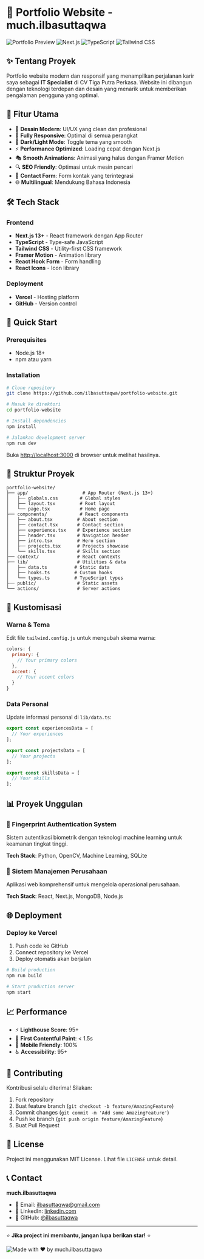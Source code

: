 # 🚀 Portfolio Website - much.ilbasuttaqwa

![Portfolio Preview](https://img.shields.io/badge/Status-Live-brightgreen)
![Next.js](https://img.shields.io/badge/Next.js-13+-black)
![TypeScript](https://img.shields.io/badge/TypeScript-5+-blue)
![Tailwind CSS](https://img.shields.io/badge/Tailwind-3+-38bdf8)

## ✨ Tentang Proyek

Portfolio website modern dan responsif yang menampilkan perjalanan karir saya sebagai **IT Specialist** di CV Tiga Putra Perkasa. Website ini dibangun dengan teknologi terdepan dan desain yang menarik untuk memberikan pengalaman pengguna yang optimal.

## 🎯 Fitur Utama

- 🎨 **Desain Modern**: UI/UX yang clean dan profesional
- 📱 **Fully Responsive**: Optimal di semua perangkat
- 🌙 **Dark/Light Mode**: Toggle tema yang smooth
- ⚡ **Performance Optimized**: Loading cepat dengan Next.js
- 🎭 **Smooth Animations**: Animasi yang halus dengan Framer Motion
- 🔍 **SEO Friendly**: Optimasi untuk mesin pencari
- 📧 **Contact Form**: Form kontak yang terintegrasi
- 🌐 **Multilingual**: Mendukung Bahasa Indonesia

## 🛠️ Tech Stack

### Frontend
- **Next.js 13+** - React framework dengan App Router
- **TypeScript** - Type-safe JavaScript
- **Tailwind CSS** - Utility-first CSS framework
- **Framer Motion** - Animation library
- **React Hook Form** - Form handling
- **React Icons** - Icon library

### Deployment
- **Vercel** - Hosting platform
- **GitHub** - Version control

## 🚀 Quick Start

### Prerequisites
- Node.js 18+ 
- npm atau yarn

### Installation

```bash
# Clone repository
git clone https://github.com/ilbasuttaqwa/portfolio-website.git

# Masuk ke direktori
cd portfolio-website

# Install dependencies
npm install

# Jalankan development server
npm run dev
```

Buka [http://localhost:3000](http://localhost:3000) di browser untuk melihat hasilnya.

## 📁 Struktur Proyek

```
portfolio-website/
├── app/                    # App Router (Next.js 13+)
│   ├── globals.css        # Global styles
│   ├── layout.tsx         # Root layout
│   └── page.tsx           # Home page
├── components/            # React components
│   ├── about.tsx         # About section
│   ├── contact.tsx       # Contact section
│   ├── experience.tsx    # Experience section
│   ├── header.tsx        # Navigation header
│   ├── intro.tsx         # Hero section
│   ├── projects.tsx      # Projects showcase
│   └── skills.tsx        # Skills section
├── context/              # React contexts
├── lib/                  # Utilities & data
│   ├── data.ts          # Static data
│   ├── hooks.ts         # Custom hooks
│   └── types.ts         # TypeScript types
├── public/               # Static assets
└── actions/              # Server actions
```

## 🎨 Kustomisasi

### Warna & Tema
Edit file `tailwind.config.js` untuk mengubah skema warna:

```javascript
colors: {
  primary: {
    // Your primary colors
  },
  accent: {
    // Your accent colors
  }
}
```

### Data Personal
Update informasi personal di `lib/data.ts`:

```typescript
export const experiencesData = [
  // Your experiences
];

export const projectsData = [
  // Your projects
];

export const skillsData = [
  // Your skills
];
```

## 📊 Proyek Unggulan

### 🔐 Fingerprint Authentication System
Sistem autentikasi biometrik dengan teknologi machine learning untuk keamanan tingkat tinggi.

**Tech Stack**: Python, OpenCV, Machine Learning, SQLite

### 🏢 Sistem Manajemen Perusahaan
Aplikasi web komprehensif untuk mengelola operasional perusahaan.

**Tech Stack**: React, Next.js, MongoDB, Node.js

## 🌐 Deployment

### Deploy ke Vercel

1. Push code ke GitHub
2. Connect repository ke Vercel
3. Deploy otomatis akan berjalan

```bash
# Build production
npm run build

# Start production server
npm start
```

## 📈 Performance

- ⚡ **Lighthouse Score**: 95+
- 🚀 **First Contentful Paint**: < 1.5s
- 📱 **Mobile Friendly**: 100%
- ♿ **Accessibility**: 95+

## 🤝 Contributing

Kontribusi selalu diterima! Silakan:

1. Fork repository
2. Buat feature branch (`git checkout -b feature/AmazingFeature`)
3. Commit changes (`git commit -m 'Add some AmazingFeature'`)
4. Push ke branch (`git push origin feature/AmazingFeature`)
5. Buat Pull Request

## 📄 License

Project ini menggunakan MIT License. Lihat file `LICENSE` untuk detail.

## 📞 Contact

**much.ilbasuttaqwa**
- 📧 Email: ilbasuttaqwa@gmail.com
- 💼 LinkedIn: [linkedin.com](https://linkedin.com)
- 🐙 GitHub: [@ilbasuttaqwa](https://github.com/ilbasuttaqwa)

---

⭐ **Jika project ini membantu, jangan lupa berikan star!** ⭐

![Made with ❤️ by much.ilbasuttaqwa](https://img.shields.io/badge/Made%20with%20❤️%20by-much.ilbasuttaqwa-red)
